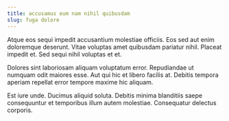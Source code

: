 ```yaml
---
title: accusamus eum nam nihil quibusdam
slug: fuga dolore
---
```


Atque eos sequi impedit accusantium molestiae officiis. Eos sed aut enim doloremque deserunt. Vitae voluptas amet quibusdam pariatur nihil. Placeat impedit et. Sed sequi nihil voluptas et et.

Dolores sint laboriosam aliquam voluptatum error. Repudiandae ut numquam odit maiores esse. Aut qui hic et libero facilis at. Debitis tempora aperiam repellat error tempore maxime hic aliquam.

Est iure unde. Ducimus aliquid soluta. Debitis minima blanditiis saepe consequuntur et temporibus illum autem molestiae. Consequatur delectus corporis.
